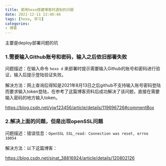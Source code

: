 ```yaml
---
title: 使用hexo搭建博客时遇到的问题
date: 2021-12-11 13:40:40
tags: [hexo, 学习]
categories:
- 博客
---
```


主要是deploy部署问题的坑

### 1.需要输入Github账号和密码，输入之后依旧部署失败

问题描述：在输入命令 `hexo d` 来部署时提示需要输入Github的账号和密码进行验证，输入后提示登陆验证失败。

解决方法：网上查询后得知是2021年8月13日之后github不支持输入账号密码登陆而要求输入token登陆，在参考了这篇博客资料后成功解决了该问题，直接在需要输入密码的地方输入token。

https://blog.csdn.net/yjw123456/article/details/119696726#commentBox

### 2.解决上面的问题，但是出现openSSL问题

问题描述：错误信息：`OpenSSL SSL_read: Connection was reset, errno 10054`

解决方法：以下这篇博客：

https://blog.csdn.net/sinat_38816924/article/details/120802126

